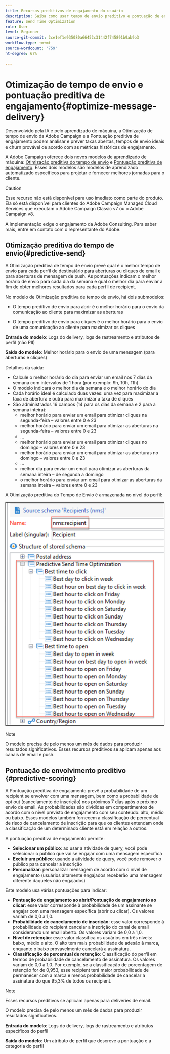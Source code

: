 ```yaml
---
title: Recursos preditivos de engajamento do usuário
description: Saiba como usar tempo de envio preditivo e pontuação de engajamento
feature: Send Time Optimization
role: User
level: Beginner
source-git-commit: 2ce1ef1e935080a66452c31442f745891b9ab9b3
workflow-type: tm+mt
source-wordcount: '759'
ht-degree: 67%

---
```


# Otimização de tempo de envio e pontuação preditiva de engajamento{#optimize-message-delivery}

Desenvolvido pela IA e pelo aprendizado de máquina, a Otimização de tempo de envio da Adobe Campaign e a Pontuação preditiva de engajamento podem analisar e prever taxas abertas, tempos de envio ideais e churn provável de acordo com as métricas históricas de engajamento.

A Adobe Campaign oferece dois novos modelos de aprendizado de máquina: [Otimização preditiva do tempo de envio](#predictive-send) e [Pontuação preditiva de engajamento](#predictive-scoring). Esses dois modelos são modelos de aprendizado automatizado específicos para projetar e fornecer melhores jornadas para o cliente.

>[!CAUTION]
>
>Esse recurso não está disponível para uso imediato como parte do produto. Ela só está disponível para clientes do Adobe Campaign Managed Cloud Services que executam o Adobe Campaign Classic v7 ou o Adobe Campaign v8.
>
>A implementação exige o engajamento da Adobe Consulting. Para saber mais, entre em contato com o representante do Adobe.


## Otimização preditiva do tempo de envio{#predictive-send}

A Otimização preditiva de tempo de envio prevê qual é o melhor tempo de envio para cada perfil de destinatário para aberturas ou cliques de email e para aberturas de mensagem de push. As pontuações indicam o melhor horário de envio para cada dia da semana e qual o melhor dia para enviar a fim de obter melhores resultados para cada perfil de recipient.

No modelo de Otimização preditiva de tempo de envio, há dois submodelos:

* O tempo preditivo de envio para abrir é o melhor horário para o envio da comunicação ao cliente para maximizar as aberturas

* O tempo preditivo de envio para cliques é o melhor horário para o envio de uma comunicação ao cliente para maximizar os cliques


**Entrada do modelo**: Logs do delivery, logs de rastreamento e atributos de perfil (não PII)

**Saída do modelo**: Melhor horário para o envio de uma mensagem (para aberturas e cliques)

Detalhes da saída:

* Calcule o melhor horário do dia para enviar um email nos 7 dias da semana com intervalos de 1 hora (por exemplo: 9h, 10h, 11h)
* O modelo indicará o melhor dia da semana e o melhor horário do dia
* Cada horário ideal é calculado duas vezes: uma vez para maximizar a taxa de abertura e outra para maximizar a taxa de cliques
* São administrados 16 campos (14 para os dias da semana e 2 para a semana inteira):
   * melhor horário para enviar um email para otimizar cliques na segunda-feira – valores entre 0 e 23
   * melhor horário para enviar um email para otimizar as aberturas na segunda-feira – valores entre 0 e 23
   * ...
   * melhor horário para enviar um email para otimizar cliques no domingo – valores entre 0 e 23
   * melhor horário para enviar um email para otimizar as aberturas no domingo – valores entre 0 e 23
   * ...
   * melhor dia para enviar um email para otimizar as aberturas da semana inteira – de segunda a domingo
   * o melhor horário para enviar um email para otimizar as aberturas da semana inteira – valores entre 0 e 23


A Otimização preditiva do Tempo de Envio é armazenada no nível do perfil:

![](assets/sto-schema.png)


>[!NOTE]
>
>O modelo precisa de pelo menos um mês de dados para produzir resultados significativos. Esses recursos preditivos se aplicam apenas aos canais de email e push.


## Pontuação de envolvimento preditivo {#predictive-scoring}

A Pontuação preditiva de engajamento prevê a probabilidade de um recipient se envolver com uma mensagem, bem como a probabilidade de opt out (cancelamento de inscrição) nos próximos 7 dias após o próximo envio de email. As probabilidades são divididas em compartimentos de acordo com o nível previsto de engajamento com seu conteúdo: alto, médio ou baixo. Esses modelos também fornecem a classificação de percentual de risco de cancelamento de inscrição para que os clientes entendam onde a classificação de um determinado cliente está em relação a outros.

A pontuação preditiva de engajamento permite:

* **Selecionar um público**: ao usar a atividade de query, você pode selecionar o público que vai se engajar com uma mensagem específica
* **Excluir um público**: usando a atividade de query, você pode remover o público para cancelar a inscrição
* **Personalizar**: personalizar mensagem de acordo com o nível de engajamento (usuários altamente engajados receberão uma mensagem diferente daqueles não engajados)

Este modelo usa várias pontuações para indicar:

* **Pontuação de engajamento ao abrir/Pontuação de engajamento ao clicar**: esse valor corresponde à probabilidade de um assinante se engajar com uma mensagem específica (abrir ou clicar). Os valores variam de 0,0 a 1,0.
* **Probabilidade de cancelamento de inscrição**: esse valor corresponde à probabilidade do recipient cancelar a inscrição do canal de email considerando um email aberto. Os valores variam de 0,0 a 1,0.
* **Nível de retenção**: esse valor classifica os usuários em três níveis: baixo, médio e alto. O alto tem mais probabilidade de adesão à marca, enquanto o baixo provavelmente cancelará a assinatura.
* **Classificação de percentual de retenção**: Classificação do perfil em termos de probabilidade de cancelamento de assinatura. Os valores variam de 0,0 a 1,0. Por exemplo, se a classificação de porcentagem de retenção for de 0,953, esse recipient terá maior probabilidade de permanecer com a marca e menos probabilidade de cancelar a assinatura do que 95,3% de todos os recipient.

>[!NOTE]
>
>Esses recursos preditivos se aplicam apenas para deliveries de email.
>
>O modelo precisa de pelo menos um mês de dados para produzir resultados significativos.

**Entrada do modelo**: Logs do delivery, logs de rastreamento e atributos específicos do perfil

**Saída do modelo**: Um atributo de perfil que descreve a pontuação e a categoria do perfil
